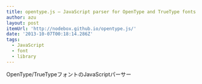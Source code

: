 ```yaml
---
title: opentype.js – JavaScript parser for OpenType and TrueType fonts.
author: azu
layout: post
itemUrl: 'http://nodebox.github.io/opentype.js/'
date: '2013-10-07T00:18:14.286Z'
tags:
  - JavaScript
  - font
  - library
---
```

OpenType/TrueTypeフォントのJavaScriptパーサー
